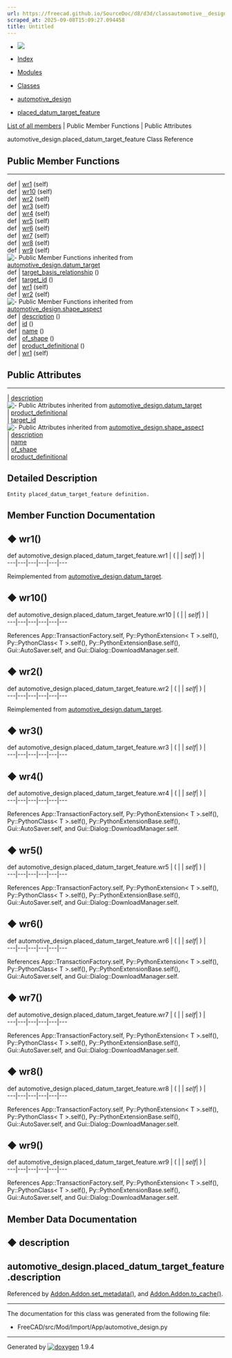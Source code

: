 ```yaml
---
url: https://freecad.github.io/SourceDoc/d8/d3d/classautomotive__design_1_1placed__datum__target__feature.html
scraped_at: 2025-09-08T15:09:27.094458
title: Untitled
---
```


  * [ ![](https://www.freecad.org/svg/logo-freecad.svg) ](https://freecadweb.org "FreeCAD")
  * [Index](../../index.html "Index")
  * [Modules](../../modules.html "Modules list")
  * [Classes](../../annotated.html "Annotated list")

  * [automotive_design](../../d4/ddf/namespaceautomotive__design.html)
  * [placed_datum_target_feature](../../d8/d3d/classautomotive__design_1_1placed__datum__target__feature.html)

[List of all members](../../d7/dfc/classautomotive__design_1_1placed__datum__target__feature-members.html) | Public Member Functions | Public Attributes

automotive_design.placed_datum_target_feature Class Reference

##  Public Member Functions  
  
---  
def | [wr1](../../d8/d3d/classautomotive__design_1_1placed__datum__target__feature.html#ad520547f61dabc2a0edc6a39ae8cae82) (self)  
def | [wr10](../../d8/d3d/classautomotive__design_1_1placed__datum__target__feature.html#a29d77bd8aaac55d6598e631de3acfec9) (self)  
def | [wr2](../../d8/d3d/classautomotive__design_1_1placed__datum__target__feature.html#a686aa80d7cf2bb17f57750f34d22012e) (self)  
def | [wr3](../../d8/d3d/classautomotive__design_1_1placed__datum__target__feature.html#adac94210de9f2acbff9b3144fe340a47) (self)  
def | [wr4](../../d8/d3d/classautomotive__design_1_1placed__datum__target__feature.html#a103a2e27e1effaa203e5d5eb46383d82) (self)  
def | [wr5](../../d8/d3d/classautomotive__design_1_1placed__datum__target__feature.html#ab3ac50e71cfea4116a69c788450d3e5a) (self)  
def | [wr6](../../d8/d3d/classautomotive__design_1_1placed__datum__target__feature.html#a8b10e6b24dfe0e5831eab746167a7f7d) (self)  
def | [wr7](../../d8/d3d/classautomotive__design_1_1placed__datum__target__feature.html#a70c7ef48a1375224d7e2567c3ae992fe) (self)  
def | [wr8](../../d8/d3d/classautomotive__design_1_1placed__datum__target__feature.html#ac58101e8cd59fb73c064e7f28aa56728) (self)  
def | [wr9](../../d8/d3d/classautomotive__design_1_1placed__datum__target__feature.html#af23e9223a0a6a53bd550005e06a69707) (self)  
![-](../../closed.png) Public Member Functions inherited from
[automotive_design.datum_target](../../d3/d8f/classautomotive__design_1_1datum__target.html)  
def | [target_basis_relationship](../../d3/d8f/classautomotive__design_1_1datum__target.html#a76f775bdf580f4e50577b7e06c1651ca) ()  
def | [target_id](../../d3/d8f/classautomotive__design_1_1datum__target.html#a55a3a19c0496ca2eb073184c157c87f2) ()  
def | [wr1](../../d3/d8f/classautomotive__design_1_1datum__target.html#a21563d117a4f629cd315cc050994e5c5) (self)  
def | [wr2](../../d3/d8f/classautomotive__design_1_1datum__target.html#a347d8f2c8b157d4e823e687530b09d88) (self)  
![-](../../closed.png) Public Member Functions inherited from
[automotive_design.shape_aspect](../../d5/d43/classautomotive__design_1_1shape__aspect.html)  
def | [description](../../d5/d43/classautomotive__design_1_1shape__aspect.html#a2d3cbacdee4b4a23c48e6e8682be5097) ()  
def | [id](../../d5/d43/classautomotive__design_1_1shape__aspect.html#a908575200aa127fee70d8efefc5ff7b2) ()  
def | [name](../../d5/d43/classautomotive__design_1_1shape__aspect.html#a3497533cc144728ba5eaedf0d315ef72) ()  
def | [of_shape](../../d5/d43/classautomotive__design_1_1shape__aspect.html#a4369599788e3702c80ccf6a2ed9d81fc) ()  
def | [product_definitional](../../d5/d43/classautomotive__design_1_1shape__aspect.html#ae2d34da10e91db476c7445b2525172d4) ()  
def | [wr1](../../d5/d43/classautomotive__design_1_1shape__aspect.html#afaf0ba0242d7b61388638ad5968f48f8) (self)  
  
##  Public Attributes  
  
---  
|
[description](../../d8/d3d/classautomotive__design_1_1placed__datum__target__feature.html#a39b1b39cf78d46b43edde5f62320dde2)  
![-](../../closed.png) Public Attributes inherited from
[automotive_design.datum_target](../../d3/d8f/classautomotive__design_1_1datum__target.html)  
|
[product_definitional](../../d3/d8f/classautomotive__design_1_1datum__target.html#a0a0fe1abafc6787093c841992534c3ec)  
|
[target_id](../../d3/d8f/classautomotive__design_1_1datum__target.html#af276493f407743137a7fe3336ebe889b)  
![-](../../closed.png) Public Attributes inherited from
[automotive_design.shape_aspect](../../d5/d43/classautomotive__design_1_1shape__aspect.html)  
|
[description](../../d5/d43/classautomotive__design_1_1shape__aspect.html#afbfbbcdbba354ef8f47480a40487c967)  
|
[name](../../d5/d43/classautomotive__design_1_1shape__aspect.html#a9f75336c7a542a886597e5c1f97e40a8)  
|
[of_shape](../../d5/d43/classautomotive__design_1_1shape__aspect.html#a8968baa97d9b01370bd48e9b013a9b5f)  
|
[product_definitional](../../d5/d43/classautomotive__design_1_1shape__aspect.html#a74f491d0f946e301a43bc04dc72dfd20)  
  
## Detailed Description

    
    
    Entity placed_datum_target_feature definition.

## Member Function Documentation

## ◆ wr1()

def automotive_design.placed_datum_target_feature.wr1  | ( |  | _self_| ) |   
---|---|---|---|---|---  
  
Reimplemented from
[automotive_design.datum_target](../../d3/d8f/classautomotive__design_1_1datum__target.html#a21563d117a4f629cd315cc050994e5c5).

## ◆ wr10()

def automotive_design.placed_datum_target_feature.wr10  | ( |  | _self_| ) |   
---|---|---|---|---|---  
  
References App::TransactionFactory.self, Py::PythonExtension< T >.self(),
Py::PythonClass< T >.self(), Py::PythonExtensionBase.self(),
Gui::AutoSaver.self, and Gui::Dialog::DownloadManager.self.

## ◆ wr2()

def automotive_design.placed_datum_target_feature.wr2  | ( |  | _self_| ) |   
---|---|---|---|---|---  
  
Reimplemented from
[automotive_design.datum_target](../../d3/d8f/classautomotive__design_1_1datum__target.html#a347d8f2c8b157d4e823e687530b09d88).

## ◆ wr3()

def automotive_design.placed_datum_target_feature.wr3  | ( |  | _self_| ) |   
---|---|---|---|---|---  
  
## ◆ wr4()

def automotive_design.placed_datum_target_feature.wr4  | ( |  | _self_| ) |   
---|---|---|---|---|---  
  
References App::TransactionFactory.self, Py::PythonExtension< T >.self(),
Py::PythonClass< T >.self(), Py::PythonExtensionBase.self(),
Gui::AutoSaver.self, and Gui::Dialog::DownloadManager.self.

## ◆ wr5()

def automotive_design.placed_datum_target_feature.wr5  | ( |  | _self_| ) |   
---|---|---|---|---|---  
  
References App::TransactionFactory.self, Py::PythonExtension< T >.self(),
Py::PythonClass< T >.self(), Py::PythonExtensionBase.self(),
Gui::AutoSaver.self, and Gui::Dialog::DownloadManager.self.

## ◆ wr6()

def automotive_design.placed_datum_target_feature.wr6  | ( |  | _self_| ) |   
---|---|---|---|---|---  
  
References App::TransactionFactory.self, Py::PythonExtension< T >.self(),
Py::PythonClass< T >.self(), Py::PythonExtensionBase.self(),
Gui::AutoSaver.self, and Gui::Dialog::DownloadManager.self.

## ◆ wr7()

def automotive_design.placed_datum_target_feature.wr7  | ( |  | _self_| ) |   
---|---|---|---|---|---  
  
References App::TransactionFactory.self, Py::PythonExtension< T >.self(),
Py::PythonClass< T >.self(), Py::PythonExtensionBase.self(),
Gui::AutoSaver.self, and Gui::Dialog::DownloadManager.self.

## ◆ wr8()

def automotive_design.placed_datum_target_feature.wr8  | ( |  | _self_| ) |   
---|---|---|---|---|---  
  
References App::TransactionFactory.self, Py::PythonExtension< T >.self(),
Py::PythonClass< T >.self(), Py::PythonExtensionBase.self(),
Gui::AutoSaver.self, and Gui::Dialog::DownloadManager.self.

## ◆ wr9()

def automotive_design.placed_datum_target_feature.wr9  | ( |  | _self_| ) |   
---|---|---|---|---|---  
  
References App::TransactionFactory.self, Py::PythonExtension< T >.self(),
Py::PythonClass< T >.self(), Py::PythonExtensionBase.self(),
Gui::AutoSaver.self, and Gui::Dialog::DownloadManager.self.

## Member Data Documentation

## ◆ description

automotive_design.placed_datum_target_feature.description  
---  
  
Referenced by
[Addon.Addon.set_metadata()](../../d8/d91/classAddon_1_1Addon.html#a799523f4861c30f1516a59602d5b77cd),
and
[Addon.Addon.to_cache()](../../d8/d91/classAddon_1_1Addon.html#aba84dd320889a7cb37c99a8b8cdc87f5).

* * *

The documentation for this class was generated from the following file:

  * FreeCAD/src/Mod/Import/App/automotive_design.py

* * *

Generated by
[![doxygen](../../doxygen.svg)](https://www.doxygen.org/index.html) 1.9.4

